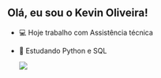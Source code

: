 ## Olá, eu sou o Kevin Oliveira! 
- 💻 Hoje trabalho com Assistência técnica
- 🐍 Estudando Python e SQL

  <a href="https://www.linkedin.com/in/kevin-oliveira-9539b3258" target="_blank"><img src="https://img.shields.io/badge/-LinkedIn-%230077B5?style=for-the-badge&logo=linkedin&logoColor=white" target="_blank"></a> 
